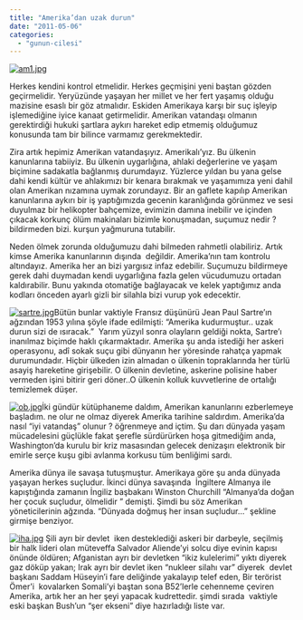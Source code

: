 ```yaml
---
title: "Amerika’dan uzak durun"
date: "2011-05-06"
categories: 
  - "gunun-cilesi"
---
```


[![am1.jpg](/uploads/2011/05/am1.jpg)](/uploads/2011/05/am1.jpg "am1.jpg")

Herkes kendini kontrol etmelidir. Herkes geçmişini yeni baştan gözden geçirmelidir. Yeryüzünde yaşayan her millet ve her fert yaşamış olduğu mazisine esaslı bir göz atmalıdır. Eskiden Amerikaya karşı bir suç işleyip işlemediğine iyice kanaat getirmelidir. Amerikan vatandaşı olmanın gerektirdiği hukuki şartlara aykırı hareket edip etmemiş olduğumuz konusunda tam bir bilince varmamız gerekmektedir.

Zira artık hepimiz Amerikan vatandaşıyız. Amerikalı’yız. Bu ülkenin kanunlarına tabiiyiz. Bu ülkenin uygarlığına, ahlaki değerlerine ve yaşam biçimine sadakatla bağlanmış durumdayız. Yüzlerce yıldan bu yana gelse dahi kendi kültür ve ahlakımızı bir kenara bırakmak ve yaşamımıza yeni dahil olan Amerikan nızamına uymak zorundayız. Bir an gaflete kapılıp Amerikan kanunlarına aykırı bir iş yaptığımızda gecenin karanlığında görünmez ve sesi duyulmaz bir helikopter bahçemize, evimizin damına inebilir ve içinden çıkacak korkunç ölüm makinaları bizimle konuşmadan, suçumuz nedir ? bildirmeden bizi. kurşun yağmuruna tutabilir.

Neden ölmek zorunda olduğumuzu dahi bilmeden rahmetli olabiliriz. Artık kimse Amerika kanunlarının dışında  değildir. Amerika’nın tam kontrolu altındayız. Amerika her an bizi yargısız infaz edebilir. Suçumuzu bildirmeye gerek dahi duymadan kendi uygarlığına fazla gelen vücudumuzu ortadan kaldırabilir. Bunu yakında otomatiğe bağlayacak ve kelek yaptığımız anda kodları önceden ayarlı gizli bir silahla bizi vurup yok edecektir.

[![sartre.jpg](/uploads/2011/05/sartre.jpg)](/uploads/2011/05/sartre.jpg "sartre.jpg")Bütün bunlar vaktiyle Fransız düşünürü Jean Paul Sartre’ın ağzından 1953 yılına şöyle ifade edilmişti: “Amerika kudurmuştur.. uzak durun sizi de ısıracak.”  Yarım yüzyıl sonra olayların geldiği nokta, Sartre’ı inanılmaz biçimde haklı çıkarmaktadır. Amerika şu anda istediği her askeri operasyonu, adî sokak suçu gibi dünyanın her yöresinde rahatça yapmak durumundadır. Hiçbir ülkeden izin almadan o ülkenin topraklarında her türlü asayiş hareketine girişebilir. O ülkenin devletine, askerine polisine haber vermeden işini bitirir geri döner..O ülkenin kolluk kuvvetlerine de ortalığı temizlemek düşer.

[![ob.jpg](/uploads/2011/05/ob.jpg)](/uploads/2011/05/ob.jpg "ob.jpg")İki gündür kütüphaneme daldım, Amerikan kanunlarını ezberlemeye başladım. ne olur ne olmaz diyerek Amerika tarihine saldırdım. Amerika’da nasıl “iyi vatandaş” olunur ? öğrenmeye and içtim. Şu darı dünyada yaşam mücadelesini güçlükle fakat şerefle sürdürürken hoşa gitmediğim anda, Washington’da kurulu bir kriz masasından gelecek denizaşırı elektronik bir emirle serçe kuşu gibi avlanma korkusu tüm benliğimi sardı.

Amerika dünya ile savaşa tutuşmuştur. Amerikaya göre şu anda dünyada yaşayan herkes suçludur. İkinci dünya savaşında  İngiltere Almanya ile kapıştığında zamanın İngiliz başbakanı Winston Churchill “Almanya’da doğan her çocuk suçludur, ölmelidir ” demişti. Şimdi bu söz Amerikan yöneticilerinin ağzında. “Dünyada doğmuş her insan suçludur…” şekline girmişe benziyor.

[![iha.jpg](/uploads/2011/05/iha.jpg)](/uploads/2011/05/iha.jpg "iha.jpg") Şili ayrı bir devlet  iken desteklediği askeri bir darbeyle, seçilmiş bir halk lideri olan müteveffa Salvador Aliende’yi solcu diye evinin kapısı önünde öldüren; Afganistan ayrı bir devletken “ikiz kulelerimi” yıktı diyerek gaz döküp yakan; Irak ayrı bir devlet iken “nukleer silahı var” diyerek  devlet başkanı Saddam Hüseyin’i fare deliğinde yakalayıp telef eden, Bir terörist Ömer'i  kovalarken Somali’yi baştan sona B52’lerle cehenneme çeviren Amerika, artık her an her şeyi yapacak kudrettedir. şimdi sırada  vaktiyle eski başkan Bush’un “şer ekseni” diye hazırladığı liste var.
